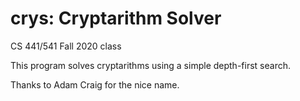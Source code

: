# crys: Cryptarithm Solver
CS 441/541 Fall 2020 class

This program solves cryptarithms using a simple depth-first
search.

Thanks to Adam Craig for the nice name.
